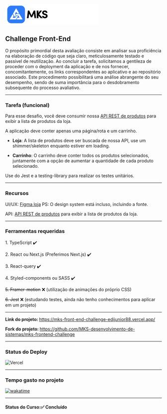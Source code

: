 <img src="img-readme/MKS-Logo.svg" width="60%">
<h2>Challenge Front-End</h2>

<p>O propósito primordial desta avaliação consiste em analisar sua proficiência na elaboração de código que seja claro, meticulosamente testado e passível de reutilização. Ao concluir a tarefa, solicitamos a gentileza de proceder com o deployment da aplicação e de nos fornecer, concomitantemente, os links correspondentes ao aplicativo e ao repositório associado. Este procedimento possibilitará uma análise abrangente do seu desempenho, sendo de suma importância para o desdobramento subsequente do processo avaliativo.</p>

<hr>

<h3>Tarefa (funcional)</h3>

Para esse desafio, você deve consumir nossa [API REST de produtos](https://mks-frontend-challenge-04811e8151e6.herokuapp.com/api-docs/) para exibir a lista de produtos da loja.

A aplicação deve conter apenas uma página/rota e um carrinho.

- <strong>Loja</strong>: A lista de produtos deve ser buscada de nossa API, use um shimmer/skeleton enquanto estiver em loading.

- <strong>Carrinho</strong>: O carrinho deve conter todos os produtos selecionados, juntamente com a opção de aumentar a quantidade de cada produto selecionado.

Use do Jest e a testing-library para realizar os testes unitários.

<hr>

<h3>Recursos</h3>

UI/UX: [Figma loja](https://www.figma.com/file/ay9JKCd6LKvKLE7TclJJkX/MKS-Front-end-challenge?type=design&node-id=0%3A1&mode=design&t=AlZMI9zkOlhrx6JF-1) PS: O design system está incluso, incluindo a fonte.

API: [API REST de produtos](https://mks-frontend-challenge-04811e8151e6.herokuapp.com/api-docs/) para exibir a lista de produtos da loja.

<hr>

<h3>Ferramentas requeridas</h3>

<p>1. TypeScript ✔️</p>
<p>2. React ou Next.js (Preferimos Next.js) ✔️</p>
<p>3. React-query ✔️</p>
<p>4. Styled-components ou SASS ✔️</p>
<p><s>5. Framer-motion</s> ❌ (utilização de animações do próprio CSS)</p>
<p><s>6. Jest</s> ❌ (estudando testes, ainda não tenho conhecimentos para aplicar em um projeto)</p>

<hr>

<strong>Link do projeto: </strong><a href="https://mks-front-end-challenge-edijunior88.vercel.app/">https://mks-front-end-challenge-edijunior88.vercel.app/</a>

<strong>Fork do projeto: </strong><a href="https://github.com/MKS-desenvolvimento-de-sistemas/mks-frontend-challenge">https://github.com/MKS-desenvolvimento-de-sistemas/mks-frontend-challenge</a>

<hr>

<h3>Status do Deploy</h3>

![Vercel](https://vercelbadge.vercel.app/api/EdiJunior88/MKS_FrontEnd_Challenge)

<hr>

<h3>Tempo gasto no projeto</h3>

<p>
 <a href="https://wakatime.com/badge/github/EdiJunior88/mks-frontend-challenge">
  <img src="https://wakatime.com/badge/github/EdiJunior88/mks-frontend-challenge.svg" alt="wakatime">
 </a>
</p>

<hr>

<h4><b>Status do Curso:</b>✅ Concluído</h4>
